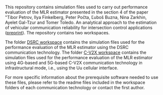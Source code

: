 This repository contains simulation files used to carry out performance evaluation of the MLR estimator presented in the section 4 of the paper "Tibor Petrov, Ilya Finkelberg, Peter Počta, Ľuboš Buzna, Nina Zarkhin, Ayelet Gal-Tzur and Tomer Toledo. An analytical approach to the estimation of vehicular communication reliability for intersection control applications ([preprint](https://papers.ssrn.com/sol3/papers.cfm?abstract_id=4438029)). 
The repository contains two workspaces. 

The folder [DSRC workspace](DSRC%20workspace/) contains the simulation files used for the performance evaluation of the MLR estimator using the DSRC communication technology. The folder [C-V2X workspace](C-V2X%20workspace) contains the simulation files used for the performance evaluation of the MLR estimator using 4G-based and 5G-based C-V2X communication technology in infrastructural mode, i.e., using the Uu cellular interface. 

For more specific information about the prerequisite software needed to use these files, please refer to the readme files included in the workspace folders of each communication technology or contact the first author. 
